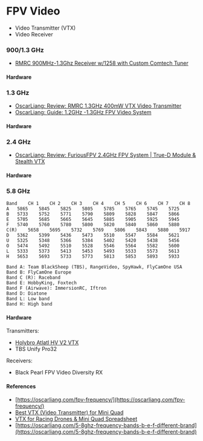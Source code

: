 
# FPV Video

- Video Transmitter (VTX)
- Video Receiver

### 900/1.3 GHz

- [RMRC 900MHz-1.3Ghz Receiver w/1258 with Custom Comtech Tuner](https://www.readymaderc.com/products/details/rmrc-900mhz-1-3ghz-receiver-1258-with-rmrc-comtech-tuner?utm_source=oscarliang&utm_medium=blog)

#### Hardware

### 1.3 GHz

- [OscarLiang: Review: RMRC 1.3GHz 400mW VTX Video Transmitter](https://oscarliang.com/rmrc-1-3ghz-400mw-vtx/)
- [OscarLiang: Guide: 1.2GHz -1.3GHz FPV Video System](https://oscarliang.com/1-2ghz-fpv-guide/)

#### Hardware

### 2.4 GHz

- [OscarLiang: Review: FuriousFPV 2.4GHz FPV System | True-D Module & Stealth VTX](https://oscarliang.com/2-4ghz-fpv-furiousfpv-true-d/)

#### Hardware

### 5.8 GHz

```
Band	CH 1	CH 2	CH 3	CH 4	CH 5	CH 6	CH 7	CH 8
A	5865	5845	5825	5805	5785	5765	5745	5725
B	5733	5752	5771	5790	5809	5828	5847	5866
E	5705	5685	5665	5645	5885	5905	5925	5945
F	5740	5760	5780	5800	5820	5840	5860	5880
C(R)	5658	5695	5732	5769	5806	5843	5880	5917
D	5362	5399	5436	5473	5510	5547	5584	5621
U	5325	5348	5366	5384	5402	5420	5438	5456
O	5474	5492	5510	5528	5546	5564	5582	5600
L	5333	5373	5413	5453	5493	5533	5573	5613
H	5653	5693	5733	5773	5813	5853	5893	5933

Band A: Team BlackSheep (TBS), RangeVideo, SpyHawk, FlyCamOne USA
Band B: FlyCamOne Europe
Band C (R): Raceband
Band E: HobbyKing, Foxtech
Band F (Airwave): ImmersionRC, Iftron
Band D: Diatone
Band L: Low band
Band H: High band
```

#### Hardware

Transmitters:
- [Holybro Atlatl HV V2 VTX](https://amzn.to/2QDm4QE)
- TBS Unify Pro32

Receivers:
- Black Pearl FPV Video Diversity RX

#### References

- [https://oscarliang.com/fpv-frequency/](https://oscarliang.com/fpv-frequency/)
- [Best VTX (Video Transmitter) for Mini Quad](https://oscarliang.com/top-5-best-vtx-mini-quad/)
- [VTX for Racing Drones & Mini Quad Spreadsheet](https://docs.google.com/spreadsheets/d/1YD3765S2pcZbyNis_38R2RCZ7TEfM1q-hvfXmU3pX2E/edit#gid=0)
- [https://oscarliang.com/5-8ghz-frequency-bands-b-e-f-different-brand](https://oscarliang.com/5-8ghz-frequency-bands-b-e-f-different-brand)

